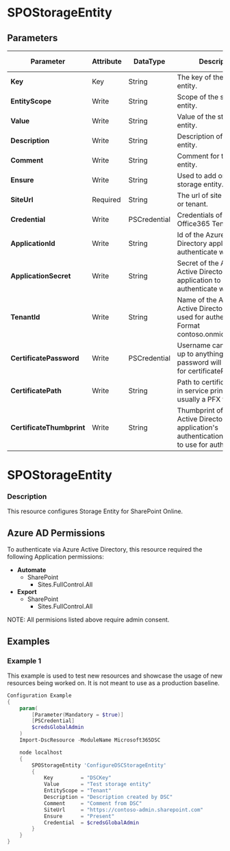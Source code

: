 ﻿# SPOStorageEntity

## Parameters

| Parameter | Attribute | DataType | Description | Allowed Values |
| --- | --- | --- | --- | --- |
| **Key** | Key | String | The key of the storage entity. ||
| **EntityScope** | Write | String | Scope of the storage entity. |Tenant, Site|
| **Value** | Write | String | Value of the storage entity. ||
| **Description** | Write | String | Description of storage entity. ||
| **Comment** | Write | String | Comment for the storage entity. ||
| **Ensure** | Write | String | Used to add or remove storage entity. |Present, Absent|
| **SiteUrl** | Required | String | The url of site collection or tenant. ||
| **Credential** | Write | PSCredential | Credentials of the Office365 Tenant Admin. ||
| **ApplicationId** | Write | String | Id of the Azure Active Directory application to authenticate with. ||
| **ApplicationSecret** | Write | String | Secret of the Azure Active Directory application to authenticate with. ||
| **TenantId** | Write | String | Name of the Azure Active Directory tenant used for authentication. Format contoso.onmicrosoft.com ||
| **CertificatePassword** | Write | PSCredential | Username can be made up to anything but password will be used for certificatePassword ||
| **CertificatePath** | Write | String | Path to certificate used in service principal usually a PFX file. ||
| **CertificateThumbprint** | Write | String | Thumbprint of the Azure Active Directory application's authentication certificate to use for authentication. ||

# SPOStorageEntity

### Description

This resource configures Storage Entity for SharePoint Online.

## Azure AD Permissions

To authenticate via Azure Active Directory, this resource required the following Application permissions:

* **Automate**
  * SharePoint
    * Sites.FullControl.All
* **Export**
  * SharePoint
    * Sites.FullControl.All

NOTE: All permisions listed above require admin consent.

## Examples

### Example 1

This example is used to test new resources and showcase the usage of new resources being worked on.
It is not meant to use as a production baseline.

```powershell
Configuration Example
{
    param(
        [Parameter(Mandatory = $true)]
        [PSCredential]
        $credsGlobalAdmin
    )
    Import-DscResource -ModuleName Microsoft365DSC

    node localhost
    {
        SPOStorageEntity 'ConfigureDSCStorageEntity'
        {
            Key         = "DSCKey"
            Value       = "Test storage entity"
            EntityScope = "Tenant"
            Description = "Description created by DSC"
            Comment     = "Comment from DSC"
            SiteUrl     = "https://contoso-admin.sharepoint.com"
            Ensure      = "Present"
            Credential  = $credsGlobalAdmin
        }
    }
}
```

